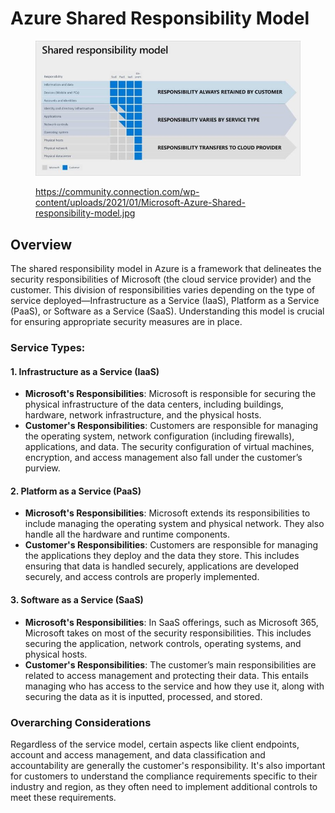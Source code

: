 # Azure Shared Responsibility Model

<figure><img src="../../.gitbook/assets/Microsoft-Azure-Shared-responsibility-model-768x392.jpg" alt=""><figcaption><p><a href="https://community.connection.com/wp-content/uploads/2021/01/Microsoft-Azure-Shared-responsibility-model.jpg">https://community.connection.com/wp-content/uploads/2021/01/Microsoft-Azure-Shared-responsibility-model.jpg</a></p></figcaption></figure>

## Overview

The shared responsibility model in Azure is a framework that delineates the security responsibilities of Microsoft (the cloud service provider) and the customer. This division of responsibilities varies depending on the type of service deployed—Infrastructure as a Service (IaaS), Platform as a Service (PaaS), or Software as a Service (SaaS). Understanding this model is crucial for ensuring appropriate security measures are in place.

### Service Types:

#### 1. Infrastructure as a Service (IaaS)

* **Microsoft's Responsibilities**: Microsoft is responsible for securing the physical infrastructure of the data centers, including buildings, hardware, network infrastructure, and the physical hosts.
* **Customer's Responsibilities**: Customers are responsible for managing the operating system, network configuration (including firewalls), applications, and data. The security configuration of virtual machines, encryption, and access management also fall under the customer’s purview.

#### 2. Platform as a Service (PaaS)

* **Microsoft's Responsibilities**: Microsoft extends its responsibilities to include managing the operating system and physical network. They also handle all the hardware and runtime components.
* **Customer's Responsibilities**: Customers are responsible for managing the applications they deploy and the data they store. This includes ensuring that data is handled securely, applications are developed securely, and access controls are properly implemented.

#### 3. Software as a Service (SaaS)

* **Microsoft's Responsibilities**: In SaaS offerings, such as Microsoft 365, Microsoft takes on most of the security responsibilities. This includes securing the application, network controls, operating systems, and physical hosts.
* **Customer's Responsibilities**: The customer’s main responsibilities are related to access management and protecting their data. This entails managing who has access to the service and how they use it, along with securing the data as it is inputted, processed, and stored.

### Overarching Considerations

Regardless of the service model, certain aspects like client endpoints, account and access management, and data classification and accountability are generally the customer's responsibility. It's also important for customers to understand the compliance requirements specific to their industry and region, as they often need to implement additional controls to meet these requirements.

